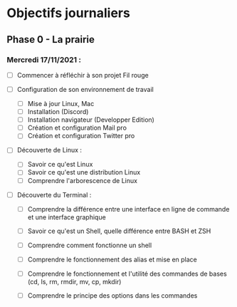 # Objectifs journaliers

## Phase 0 - La prairie

### Mercredi 17/11/2021 :

* [ ] Commencer à réfléchir à son projet Fil rouge

* [ ] Configuration de son environnement de travail
  * [ ] Mise à jour Linux, Mac
  * [ ] Installation (Discord)
  * [ ] Installation navigateur (Developper Edition)
  * [ ] Création et configuration Mail pro 
  * [ ] Création et configuration Twitter pro 

* [ ] Découverte de Linux :
  * [ ] Savoir ce qu'est Linux
  * [ ] Savoir ce qu'est une distribution Linux
  * [ ] Comprendre l'arborescence de Linux

* [ ] Découverte du Terminal : 
  * [ ] Comprendre la différence entre une interface en ligne de commande et une interface graphique
  * [ ] Savoir ce qu'est un Shell, quelle différence entre BASH et ZSH 
  * [ ] Comprendre comment fonctionne un shell
  * [ ] Comprendre le fonctionnement des alias et mise en place
  * [ ] Comprendre le fonctionnement et l'utilité des commandes de bases (cd, ls, rm, rmdir, mv, cp, mkdir)
  * [ ] Comprendre le principe des options dans les commandes

